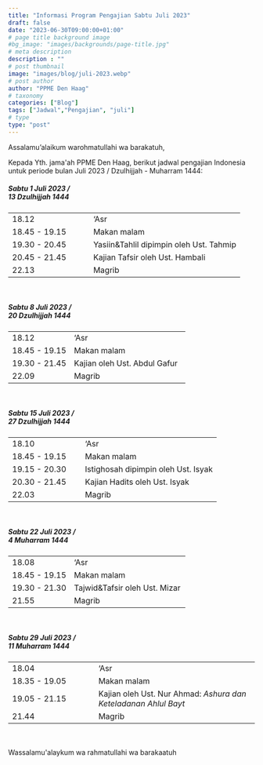 ```yaml
---
title: "Informasi Program Pengajian Sabtu Juli 2023"
draft: false
date: "2023-06-30T09:00:00+01:00"
# page title background image
#bg_image: "images/backgrounds/page-title.jpg"
# meta description
description : ""
# post thumbnail
image: "images/blog/juli-2023.webp"
# post author
author: "PPME Den Haag"
# taxonomy
categories: ["Blog"]
tags: ["Jadwal","Pengajian", "juli"]
# type
type: "post"
---
```


Assalamu’alaikum warohmatullahi wa barakatuh,

Kepada Yth. jama'ah PPME Den Haag, berikut jadwal pengajian Indonesia untuk periode bulan Juli 2023 / Dzulhijjah - Muharram 1444:

##### Sabtu 1 Juli 2023 /<br/> 13 Dzulhijjah 1444 
<table style="width:100%">
<tr><td style="width:35%;margin:0;">18.12</td><td style="width:65%;margin:0;">‘Asr</td></tr>
<tr><td style="width:35%;margin:0;">18.45 - 19.15</td><td style="width:65%;margin:0;">Makan malam</td></tr>
<tr><td style="width:35%;margin:0;">19.30 - 20.45</td><td style="width:65%;margin:0;">Yasiin&Tahlil dipimpin oleh Ust. Tahmip</td></tr>
<tr><td style="width:35%;margin:0;">20.45 - 21.45</td><td style="width:65%;margin:0;">Kajian Tafsir oleh Ust. Hambali</td></tr>
<tr><td style="width:35%;margin:0;">22.13</td><td style="width:65%;margin:0;">Magrib</td></tr>
</table>
<br/>




##### Sabtu 8 Juli 2023 /<br/> 20 Dzulhijjah 1444
<table style="width:100%">
<tr><td style="width:35%;margin:0;">18.12</td><td style="width:65%;margin:0;">‘Asr</td></tr>
<tr><td style="width:35%;margin:0;">18.45 - 19.15</td><td style="width:65%;margin:0;">Makan malam</td></tr>
<tr><td style="width:35%;margin:0;">19.30 - 21.45</td><td style="width:65%;margin:0;">Kajian oleh Ust. Abdul Gafur</td></tr>
<tr><td style="width:35%;margin:0;">22.09</td><td style="width:65%;margin:0;">Magrib</td></tr>
</table>
<br/>


##### Sabtu 15 Juli 2023 /<br/> 27 Dzulhijjah 1444 
<table style="width:100%">
<tr><td style="width:35%;margin:0;">18.10</td><td style="width:65%;margin:0;">‘Asr</td></tr>
<tr><td style="width:35%;margin:0;">18.45 - 19.15</td><td style="width:65%;margin:0;">Makan malam</td></tr>
<tr><td style="width:35%;margin:0;">19.15 - 20.30</td><td style="width:65%;margin:0;">Istighosah dipimpin oleh Ust. Isyak</td></tr>
<tr><td style="width:35%;margin:0;">20.30 - 21.45</td><td style="width:65%;margin:0;">Kajian Hadits oleh Ust. Isyak</td></tr>
<tr><td style="width:35%;margin:0;">22.03</td><td style="width:65%;margin:0;">Magrib</td></tr>
</table>
<br/>

##### Sabtu 22 Juli 2023 /<br/> 4 Muharram 1444
<table style="width:100%">
<tr><td style="width:35%;margin:0;">18.08</td><td style="width:65%;margin:0;">‘Asr</td></tr>
<tr><td style="width:35%;margin:0;">18.45 - 19.15</td><td style="width:65%;margin:0;">Makan malam</td></tr>
<tr><td style="width:35%;margin:0;">19.30 - 21.30</td><td style="width:65%;margin:0;">Tajwid&Tafsir oleh Ust. Mizar</td></tr>
<tr><td style="width:35%;margin:0;">21.55</td><td style="width:65%;margin:0;">Magrib</td></tr>
</table>
<br/>


##### Sabtu 29 Juli 2023 /<br/> 11 Muharram 1444 

<table style="width:100%">
<tr><td style="width:35%;margin:0;">18.04</td><td style="width:65%;margin:0;">‘Asr</td></tr>
<tr><td style="width:35%;margin:0;">18.35 - 19.05</td><td style="width:65%;margin:0;">Makan malam</td></tr>
<tr><td style="width:35%;margin:0;">19.05 - 21.15</td><td style="width:65%;margin:0;">Kajian oleh Ust. Nur Ahmad: <i>Ashura dan Keteladanan Ahlul Bayt</i>
</td></tr>
<tr><td style="width:35%;margin:0;">21.44</td><td style="width:65%;margin:0;">Magrib</td></tr>
</table>
<br/>

<br/>
Wassalamu'alaykum wa rahmatullahi wa barakaatuh

